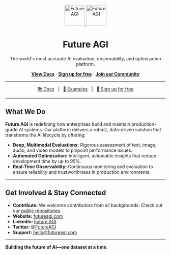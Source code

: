 <!-- Placeholder for a future Hero Banner -->
<p align="center">
  <a href="https://futureagi.com">
    <img src="https://raw.githubusercontent.com/future-agi/.github/main/profile/logo-light-mode.png#gh-light-mode-only" alt="Future AGI" height="64">
    <img src="https://raw.githubusercontent.com/future-agi/.github/main/profile/logo-dark-mode.png#gh-dark-mode-only" alt="Future AGI" height="64">
  </a>
</p>
<h1 align="center">Future AGI</h1>
<p align="center">
  The world's most accurate AI evaluation, observability, and optimization platform.
</p>
<p align="center">
  <a href="https://docs.futureagi.com"><strong>View Docs</strong></a> ·
  <a href="https://app.futureagi.com"><strong>Sign up for free</strong></a> ·
  <a href="https://github.com/orgs/future-agi/discussions"><strong>Join our Community</strong></a>
</p>

---

<p align="center">
  <a href="https://docs.futureagi.com">📚 Docs</a> &nbsp;&nbsp;|&nbsp;&nbsp;
  <a href="https://github.com/future-agi/cookbooks">🍳 Examples</a> &nbsp;&nbsp;|&nbsp;&nbsp;
  <a href="https://app.futureagi.com">🚀 Sign up for free</a>
</p>

---

## What We Do

**Future AGI** is redefining how enterprises build and maintain production-grade AI systems. Our platform delivers a robust, data-driven solution that transforms the AI lifecycle by offering:

- **Deep, Multimodal Evaluations:** Rigorous assessment of text, image, audio, and video models to pinpoint performance issues.
- **Automated Optimization:** Intelligent, actionable insights that reduce development time by up to 95%.
- **Real-Time Observability:** Continuous monitoring and evaluation to ensure reliability and trustworthiness in production environments.

---

## Get Involved & Stay Connected

- **Contribute:** We welcome contributors from all backgrounds. Check out our [public repositories](https://github.com/orgs/future-agi/repositories).
- **Website:** [futureagi.com](https://futureagi.com)
- **LinkedIn:** [Future AGI](https://linkedin.com/company/futureagi)
- **Twitter:** [@FutureAGI](https://twitter.com/futureagi_)
- **Support:** [hello@futureagi.com](mailto:hello@futureagi.com)

---

**Building the future of AI—one dataset at a time.**

